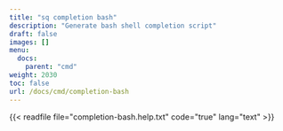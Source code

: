 ```yaml
---
title: "sq completion bash"
description: "Generate bash shell completion script"
draft: false
images: []
menu:
  docs:
    parent: "cmd"
weight: 2030
toc: false
url: /docs/cmd/completion-bash
---
```


{{< readfile file="completion-bash.help.txt" code="true" lang="text" >}}

